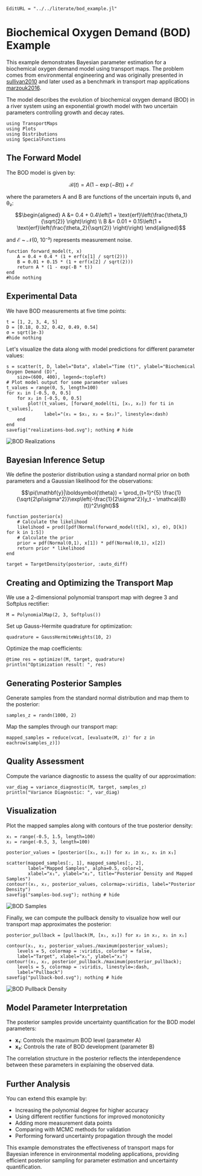 ```@meta
EditURL = "../../literate/bod_example.jl"
```

# Biochemical Oxygen Demand (BOD) Example

This example demonstrates Bayesian parameter estimation for a biochemical oxygen
demand model using transport maps. The problem comes from environmental engineering
and was originally presented in [sullivan2010](@cite) and later used as a benchmark
in transport map applications [marzouk2016](@cite).

The model describes the evolution of biochemical oxygen demand (BOD) in a river system
using an exponential growth model with two uncertain parameters controlling growth
and decay rates.

````@example bod_example
using TransportMaps
using Plots
using Distributions
using SpecialFunctions
````

## The Forward Model

The BOD model is given by:
```math
\mathcal{B}(t) = A(1-\exp(-Bt))+\mathcal{E}
```
where the parameters A and B are functions of the uncertain inputs θ₁ and θ₂:
```math
\begin{aligned}
A &= 0.4 + 0.4\left(1 + \text{erf}\left(\frac{\theta_1}{\sqrt{2}} \right)\right) \\
B &= 0.01 + 0.15\left(1 + \text{erf}\left(\frac{\theta_2}{\sqrt{2}} \right)\right)
\end{aligned}
```
and ℰ ~ 𝒩(0, 10⁻³) represents measurement noise.

````@example bod_example
function forward_model(t, x)
    A = 0.4 + 0.4 * (1 + erf(x[1] / sqrt(2)))
    B = 0.01 + 0.15 * (1 + erf(x[2] / sqrt(2)))
    return A * (1 - exp(-B * t))
end
#hide nothing
````

## Experimental Data

We have BOD measurements at five time points:

````@example bod_example
t = [1, 2, 3, 4, 5]
D = [0.18, 0.32, 0.42, 0.49, 0.54]
σ = sqrt(1e-3)
#hide nothing
````

Let's visualize the data along with model predictions for different parameter values:

````@example bod_example
s = scatter(t, D, label="Data", xlabel="Time (t)", ylabel="Biochemical Oxygen Demand (D)",
    size=(600, 400), legend=:topleft)
# Plot model output for some parameter values
t_values = range(0, 5, length=100)
for x₁ in [-0.5, 0, 0.5]
    for x₂ in [-0.5, 0, 0.5]
        plot!(t_values, [forward_model(ti, [x₁, x₂]) for ti in t_values],
              label="(x₁ = $x₁, x₂ = $x₂)", linestyle=:dash)
    end
end
savefig("realizations-bod.svg"); nothing # hide
````

![BOD Realizations](realizations-bod.svg)

## Bayesian Inference Setup

We define the posterior distribution using a standard normal prior on both parameters
and a Gaussian likelihood for the observations:
```math
\pi(\mathbf{y}|\boldsymbol{\theta}) = \prod_{t=1}^{5} \frac{1}{\sqrt{2\pi\sigma^2}}\exp\left(-\frac{1}{2\sigma^2}(y_t - \mathcal{B}(t))^2\right)
```

````@example bod_example
function posterior(x)
    # Calculate the likelihood
    likelihood = prod([pdf(Normal(forward_model(t[k], x), σ), D[k]) for k in 1:5])
    # Calculate the prior
    prior = pdf(Normal(0,1), x[1]) * pdf(Normal(0,1), x[2])
    return prior * likelihood
end

target = TargetDensity(posterior, :auto_diff)
````

## Creating and Optimizing the Transport Map

We use a 2-dimensional polynomial transport map with degree 3 and Softplus rectifier:

````@example bod_example
M = PolynomialMap(2, 3, Softplus())
````

Set up Gauss-Hermite quadrature for optimization:

````@example bod_example
quadrature = GaussHermiteWeights(10, 2)
````

Optimize the map coefficients:

````@example bod_example
@time res = optimize!(M, target, quadrature)
println("Optimization result: ", res)
````

## Generating Posterior Samples

Generate samples from the standard normal distribution and map them to the posterior:

````@example bod_example
samples_z = randn(1000, 2)
````

Map the samples through our transport map:

````@example bod_example
mapped_samples = reduce(vcat, [evaluate(M, z)' for z in eachrow(samples_z)])
````

## Quality Assessment

Compute the variance diagnostic to assess the quality of our approximation:

````@example bod_example
var_diag = variance_diagnostic(M, target, samples_z)
println("Variance Diagnostic: ", var_diag)
````

## Visualization

Plot the mapped samples along with contours of the true posterior density:

````@example bod_example
x₁ = range(-0.5, 1.5, length=100)
x₂ = range(-0.5, 3, length=100)

posterior_values = [posterior([x₁, x₂]) for x₂ in x₂, x₁ in x₁]

scatter(mapped_samples[:, 1], mapped_samples[:, 2],
        label="Mapped Samples", alpha=0.5, color=1,
        xlabel="x₁", ylabel="x₂", title="Posterior Density and Mapped Samples")
contour!(x₁, x₂, posterior_values, colormap=:viridis, label="Posterior Density")
savefig("samples-bod.svg"); nothing # hide
````

![BOD Samples](samples-bod.svg)

Finally, we can compute the pullback density to visualize how well our transport map approximates the posterior:

````@example bod_example
posterior_pullback = [pullback(M, [x₁, x₂]) for x₂ in x₂, x₁ in x₁]

contour(x₁, x₂, posterior_values./maximum(posterior_values);
    levels = 5, colormap = :viridis, colorbar = false,
    label="Target", xlabel="x₁", ylabel="x₂")
contour!(x₁, x₂, posterior_pullback./maximum(posterior_pullback);
    levels = 5, colormap = :viridis, linestyle=:dash,
    label="Pullback")
savefig("pullback-bod.svg"); nothing # hide
````

![BOD Pullback Density](pullback-bod.svg)

## Model Parameter Interpretation

The posterior samples provide uncertainty quantification for the BOD model parameters:
- **x₁**: Controls the maximum BOD level (parameter A)
- **x₂**: Controls the rate of BOD development (parameter B)

The correlation structure in the posterior reflects the interdependence between
these parameters in explaining the observed data.

## Further Analysis

You can extend this example by:
- Increasing the polynomial degree for higher accuracy
- Using different rectifier functions for improved monotonicity
- Adding more measurement data points
- Comparing with MCMC methods for validation
- Performing forward uncertainty propagation through the model

This example demonstrates the effectiveness of transport maps for Bayesian inference
in environmental modeling applications, providing efficient posterior sampling
for parameter estimation and uncertainty quantification.

